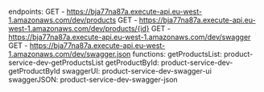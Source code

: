 endpoints:
  GET - https://bja77na87a.execute-api.eu-west-1.amazonaws.com/dev/products
  GET - https://bja77na87a.execute-api.eu-west-1.amazonaws.com/dev/products/{id}
  GET - https://bja77na87a.execute-api.eu-west-1.amazonaws.com/dev/swagger
  GET - https://bja77na87a.execute-api.eu-west-1.amazonaws.com/dev/swagger.json
functions:
  getProductsList: product-service-dev-getProductsList
  getProductById: product-service-dev-getProductById
  swaggerUI: product-service-dev-swagger-ui
  swaggerJSON: product-service-dev-swagger-json